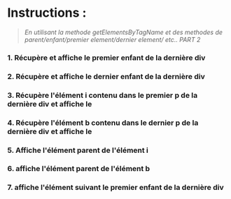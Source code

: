 # Instructions :
>*En utilisant la methode getElementsByTagName et des methodes de parent/enfant/premier element/dernier element/ etc.. PART 2*


### 1. Récupère et affiche le premier enfant de la dernière div

### 2. Récupère et affiche le dernier enfant de la dernière div

### 3. Récupère l'élément i contenu dans le premier p de la dernière div et affiche le

### 4. Récupère l'élément b contenu dans le dernier p de la dernière div et affiche le

### 5. Affiche l'élément parent de l'élément i

### 6. affiche l'élément parent de l'élément b

### 7. affiche l'élément suivant le premier enfant de la dernière div


